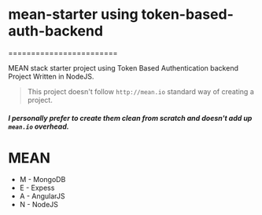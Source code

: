 # mean-starter using token-based-auth-backend
========================

MEAN stack starter project using Token Based Authentication backend Project Written in NodeJS.

> This project doesn't follow `http://mean.io` standard way of creating a project. 

##### I personally prefer to create them clean from scratch and doesn't add up `mean.io` overhead. 


# MEAN
* M - MongoDB
* E - Expess
* A - AngularJS
* N - NodeJS
